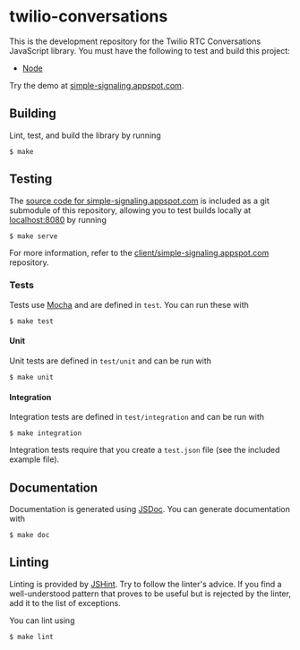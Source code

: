 twilio-conversations
====================

This is the development repository for the Twilio RTC Conversations JavaScript library. You must have the following to test and build this project:

  * [Node](https://nodejs.org)

Try the demo at [simple-signaling.appspot.com](https://simple-signaling.appspot.com).

Building
--------

Lint, test, and build the library by running

```
$ make
```

Testing
-------

The [source code for simple-signaling.appspot.com](https://code.hq.twilio.com/client/simple-signaling.appspot.com) is included as a git submodule of this repository, allowing you to test builds locally at [localhost:8080](http://localhost:8080) by running

```
$ make serve
```

For more information, refer to the [client/simple-signaling.appspot.com](https://code.hq.twilio.com/client/simple-signaling.appspot.com) repository.

### Tests

Tests use [Mocha](http://mochajs.org) and are defined in `test`. You can run these with

```
$ make test
```

#### Unit

Unit tests are defined in `test/unit` and can be run with


```
$ make unit
```

#### Integration

Integration tests are defined in `test/integration` and can be run with

```
$ make integration
```

Integration tests require that you create a `test.json` file (see the included example file).

Documentation
-------------

Documentation is generated using [JSDoc](http://usejsdoc.org). You can generate documentation with

```
$ make doc
```

Linting
-------

Linting is provided by [JSHint](https://github.com/jshint/jshint). Try to follow the linter's advice. If you find a well-understood pattern that proves to be useful but is rejected by the linter, add it to the list of exceptions.

You can lint using

```
$ make lint
```
